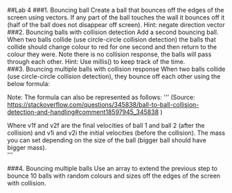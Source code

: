 ##Lab 4
###1. Bouncing ball 
Create a ball that bounces off the edges of the screen using vectors.   If any part of the ball touches the wall it bounces off it (half of the ball does not disappear off screen).
Hint: negate direction vector
###2. Bouncing balls with collision detection
Add a second bouncing ball.  When two balls collide (use circle-circle collision detection) the balls that collide should change colour to red for one second and then return to the colour they were.  Note there is no collision response, the balls will pass through each other.
Hint: Use millis() to keep track of the time.  
###3. Bouncing multiple balls with collision response
When two balls collide (use circle-circle collision detection), they bounce off each other using the below formula:

Note: The formula can also be represented as follows:
'''
 (Source: https://stackoverflow.com/questions/345838/ball-to-ball-collision-detection-and-handling#comment18597945_345838 )


Where v1f and v2f are the final velocities of ball 1 and ball 2 (after the collision) and v1i and v2i the initial velocities (before the collision).  The mass you can set depending on the size of the ball (bigger ball should have bigger mass).  
'''

###4. Bouncing multiple balls
Use an array to extend the previous step to bounce 10 balls with random colours and sizes off the edges of the screen with collision. 

